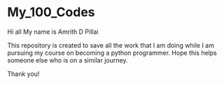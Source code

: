 # My_100_Codes

Hi all
My name is Amrith D Pillai

This repository is created to save all the work that I am doing while I am pursuing my course on becoming a python programmer.
Hope this helps someone else who is on a similar journey.

Thank you!
